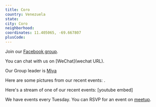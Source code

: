 ```yaml
---
title: Coro
country: Venezuela
state: 
city: Coro
neighborhood: 
coordinates: 11.405065, -69.667807
plusCode:
---
```

Join our [Facebook group](https://www.facebook.com/groups/free.code.camp.coro).

You can chat with us on [WeChat](wechat URL).

Our Group leader is [Miya](freecodecamp.org/miya)

Here are some pictures from our recent events:
![]().

Here's a stream of one of our recent events:
[youtube embed]

We have events every Tuesday. You can RSVP for an event on [meetup](meetupurl).
